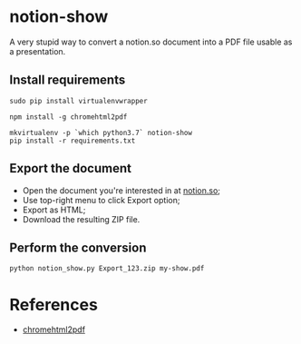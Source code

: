 # notion-show

A very stupid way to convert a notion.so document into a PDF file usable as a presentation.

## Install requirements

```shell script
sudo pip install virtualenvwrapper

npm install -g chromehtml2pdf

mkvirtualenv -p `which python3.7` notion-show
pip install -r requirements.txt
```

## Export the document

* Open the document you're interested in at [notion.so](https://notion.so);
* Use top-right menu to click Export option;
* Export as HTML;
* Download the resulting ZIP file.

## Perform the conversion

```shell script
python notion_show.py Export_123.zip my-show.pdf
```

# References

* [chromehtml2pdf](https://github.com/dataverity/chromehtml2pdf)

